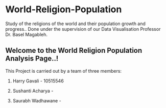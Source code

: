 # World-Religion-Population
Study of the religions of the world and their population growth and progress..
Done under the supervision of our Data Visualisation Professor Dr. Basel Magableh.

## Welcome to the World Religion Population Analysis Page..!



This Project is carried out by a team of three members:

1. Harry Gavali - 10515546

2. Sushanti Acharya - 

3. Saurabh Wadhawane - 

